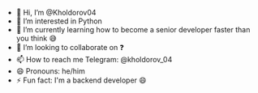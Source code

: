 - 👋 Hi, I’m @Kholdorov04
- 👀 I’m interested in Python
- 🌱 I’m currently learning how to become a senior developer faster than you think 😅
- 💞️ I’m looking to collaborate on ❓
- 📫 How to reach me Telegram: @kholdorov_04
- 😄 Pronouns: he/him
- ⚡ Fun fact: I'm a backend developer 😄

<!---
Kholdorov04/Kholdorov04 is a ✨ special ✨ repository because its `README.md` (this file) appears on your GitHub profile.
You can click the Preview link to take a look at your changes.
--->
